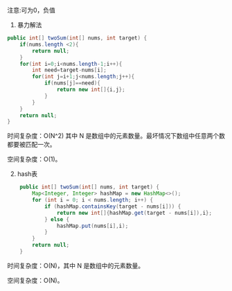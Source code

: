 注意:可为0，负值

1. 暴力解法

```java
public int[] twoSum(int[] nums, int target) {
    if(nums.length <2){
        return null;
    }
    for(int i=0;i<nums.length-1;i++){
        int need=target-nums[i];
        for(int j=i+1;j<nums.length;j++){
            if(nums[j]==need){
                return new int[]{i,j};
            }
        }
    }
    return null;
}
```

时间复杂度：O(N^2) 其中 N 是数组中的元素数量。最坏情况下数组中任意两个数都要被匹配一次。

空间复杂度：O(1)。

2. hash表

```java
    public int[] twoSum(int[] nums, int target) {
        Map<Integer, Integer> hashMap = new HashMap<>();
        for (int i = 0; i < nums.length; i++) {
            if (hashMap.containsKey(target - nums[i])) {
                return new int[]{hashMap.get(target - nums[i]),i};
            } else {
                hashMap.put(nums[i],i);
            }
        }
        return null;
    }
```

时间复杂度：O(N)，其中 N 是数组中的元素数量。

空间复杂度：O(N)。
